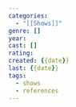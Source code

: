 ```yaml
---
categories:
  - "[[Shows]]"
genre: []
year: 
cast: []
rating: 
created: {{date}}
last: {{date}}
tags:
  - shows
  - references
---
```

